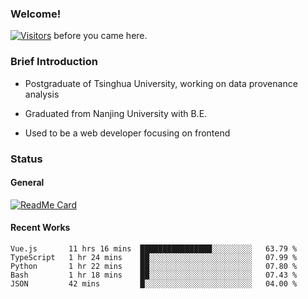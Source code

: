 ### Welcome!

[![Visitors](https://visitor-badge.laobi.icu/badge?page_id=HermitSun.HermitSun)]() before you came here.

### Brief Introduction

- Postgraduate of Tsinghua University, working on data provenance analysis

- Graduated from Nanjing University with B.E.

- Used to be a web developer focusing on frontend

### Status

#### General

[![ReadMe Card](https://github-readme-stats.hermitsun.vercel.app/api?username=HermitSun&count_private=true&show_icons=true)]()

#### Recent Works

<!--START_SECTION:waka-->
```text
Vue.js       11 hrs 16 mins  ████████████████░░░░░░░░░   63.79 % 
TypeScript   1 hr 24 mins    ██░░░░░░░░░░░░░░░░░░░░░░░   07.99 % 
Python       1 hr 22 mins    ██░░░░░░░░░░░░░░░░░░░░░░░   07.80 % 
Bash         1 hr 18 mins    ██░░░░░░░░░░░░░░░░░░░░░░░   07.43 % 
JSON         42 mins         █░░░░░░░░░░░░░░░░░░░░░░░░   04.00 % 
```
<!--END_SECTION:waka-->
